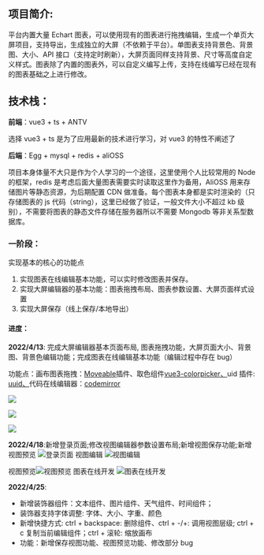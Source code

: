 ## **项目简介**:

平台内置大量 Echart 图表，可以使用现有的图表进行拖拽编辑，生成一个单页大屏项目，支持导出，生成独立的大屏（不依赖于平台）。单图表支持背景色、背景图、大小、API 接口（支持定时刷新），大屏页面同样支持背景、尺寸等高度自定义样式。图表除了内置的图表外，可以自定义编写上传，支持在线编写已经在现有的图表基础之上进行修改。

## 技术栈：

**前端**：vue3 + ts + ANTV

选择 vue3 + ts 是为了应用最新的技术进行学习，对 vue3 的特性不阐述了

**后端**：Egg + mysql + redis + aliOSS

项目本身体量不大只是作为个人学习的一个途径，这里使用个人比较常用的 Node 的框架，redis 是考虑后面大量图表需要实时读取这里作为备用，AliOSS 用来存储图片等静态资源，为后期配置 CDN 做准备。每个图表本身都是实时渲染的（只存储图表的 js 代码（string），这里已经做了验证，一般文件大小不超过 kb 级别），不需要将图表的静态文件存储在服务器所以不需要 Mongodb 等非关系型数据库。

### 一阶段：

实现基本的核心的功能点

1. 实现图表在线编辑基本功能，可以实时修改图表并保存。
2. 实现大屏编辑器的基本功能：图表拖拽布局、图表参数设置、大屏页面样式设置
3. 实现大屏保存（线上保存/本地导出）

#### 进度：

**2022/4/13**: 完成大屏编辑器基本页面布局, 图表拖拽功能，大屏页面大小、背景图、背景色编辑功能；完成图表在线编辑基本功能（编辑过程中存在 bug）

功能点：画布图表拖拽：[Moveable](https://daybrush.com/moveable/)插件、取色组件[vue3-colorpicker、](https://www.npmjs.com/package/vue3-colorpicker)uid 插件: [uuid、](https://www.npmjs.com/package/uuid)代码在线编辑器：[codemirror](https://codemirror.net/)

![](https://img-blog.csdnimg.cn/img_convert/094c344766eedf3326a5966f5359efd6.png)

![](https://img-blog.csdnimg.cn/img_convert/9b8db01649bd91b74c3fffbece600fc1.png)

![](https://img-blog.csdnimg.cn/img_convert/48f4443960c4f360a781190ffe9833dc.png)

**2022/4/18**:新增登录页面;修改视图编辑器参数设置布局;新增视图保存功能;新增视图预览
![登录页面](https://img-blog.csdnimg.cn/89a3cf5bcc8f4e36ac0b7fac39b4287e.png?x-oss-process=image/watermark,type_d3F5LXplbmhlaQ,shadow_50,text_Q1NETiBASGVsc29uQA==,size_20,color_FFFFFF,t_70,g_se,x_16)
视图编辑
![视图编辑](https://img-blog.csdnimg.cn/cef32e3c4dde4f6e931c55e9d1e189f6.png?x-oss-process=image/watermark,type_d3F5LXplbmhlaQ,shadow_50,text_Q1NETiBASGVsc29uQA==,size_20,color_FFFFFF,t_70,g_se,x_16)

视图预览![视图预览](https://img-blog.csdnimg.cn/b50759ed202e44359a211c5a4484a457.png?x-oss-process=image/watermark,type_d3F5LXplbmhlaQ,shadow_50,text_Q1NETiBASGVsc29uQA==,size_20,color_FFFFFF,t_70,g_se,x_16)
图表在线开发
![图表在线开发](https://img-blog.csdnimg.cn/f351dc3664c14b968139324660509e0a.png?x-oss-process=image/watermark,type_d3F5LXplbmhlaQ,shadow_50,text_Q1NETiBASGVsc29uQA==,size_20,color_FFFFFF,t_70,g_se,x_16)

**2022/4/25**:

- 新增装饰器组件：文本组件、图片组件、天气组件、时间组件；
- 装饰器支持字体调整: 字体、大小、字重、颜色
- 新增快捷方式: ctrl + backspace: 删除组件、ctrl + -/+: 调用视图层级; ctrl + c 复制当前编辑组件；ctrl + 滚轮: 缩放画布
- 功能：新增保存视图功能、视图预览功能、修改部分 bug
